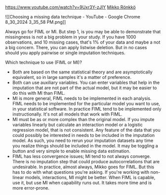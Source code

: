 https://www.youtube.com/watch?v=9Uxr3Y-zJIY
[Mikko Rönkkö](https://www.youtube.com/@mronkko)

![[Choosing a missing data technique - YouTube - Google Chrome 8_30_2024 3_35_58 PM.png]]

Always go for FIML or MI.  But step 1, is you may be able to demonstrate that missingness is not a big problem in your study.  If you have 1000 observations, and 10 missing cases, that's 1% of your data and maybe a not a big concern.  There, you can apply listwise deletion.  But in no cases should you apply pairwise or single imputation techniques.

Which technique to use (FIML or MI)?
- Both are based on the same statistical theory and are asymptotically equivalent, so in large samples it's a matter of preference.
- Both can use auxiliary variables.  You can enter variables that help in the imputation that are not part of the actual model, but it may be easier to do this with MI than FIML.
- MI is more general, FIML needs to be implemented in each analysis.  FIML needs to be implemented for the particular model you want to use, in your statistical software.  In practice FIML tend to be implemented only instructionally.  It's not all models that work with FIML.
- MI must be as or more complex than the original model.  If you impute variables linearly but calculate an interaction model or a logistic regression model, that is not consistent.  Any feature of the data that you could possibly be interested in needs to be included in the imputation model.  As such, you need to rerun your imputation datasets any time you realize things should be included in the model.  It may be toggling a button and very simple to enable missing data estimation.
- FIML has less convergence issues; MI tend to not always converge.  There is no imputation step that could produce autocorrelations that are undesirable.  In practice, almost always, Mikko goes for FIML.  But this has to do with what questions you're asking.  If you're working with non-linear models, interactions, MI might be better.  When FIML is capable, use it, but use MI when capability runs out.  It takes more time and is more error-prone.